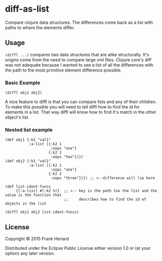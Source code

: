 # diff-as-list

Compare clojure data structures. The differences come back as a list with paths to where the elements differ.

## Usage

`(diffl ...)` compares two data structures that are alike structurally.  It's origins come from the need to compare large xml files.  Clojure core's diff was not adequate because I wanted to see a list of all the differences with the path to the most primitive element difference possible.

### Basic Example

    (diffl obj1 obj2)

A nice feature to diffl is that you can compare lists and any of their children.  To make this possible you will need to tell diffl how to find the id for elements in a list.  That way diffl will know how to find it's match in the other object's list.

### Nested list example

    (def obj1 {:k1 "val1"
               :a-list [{:k2 1
                         :oops "one"}
                        {:k2 2
                         :oops "two"}]})
    (def obj2 {:k1 "val1"
               :a-list [{:k2 1
                         :oops "one"}
                        {:k2 2
                         :oops "three"}]}) ;; <--difference will lie here

    (def list-ident-funcs
         {[:a-list] #(:k2 %)}  ;; <-- key is the path too the list and the value is the function that 
                               ;;     describes how to find the id of objects in the list

    (diffl obj1 obj2 list-ident-funcs)


## License

Copyright © 2015 Frank Henard

Distributed under the Eclipse Public License either version 1.0 or (at
your option) any later version.
